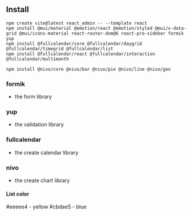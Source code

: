 ## Install
```
npm create vite@latest react_admin -- --template react
npm install @mui/material @emotion/react @emotion/styled @mui/x-data-grid @mui/icons-material react-router-dom@6 react-pro-sidebar formik yup
npm install @fullcalendar/core @fullcalendar/daygrid @fullcalendar/timegrid @fullcalendar/list 
npm install @fullcalendar/react @fullcalendar/interaction @fullcalendar/multimonth

npm install @nivo/core @nivo/bar @nivo/pie @nivo/line @nivo/geo
```

### formik
- the form library 
### yup
- the validation library
### fullcalendar
- the create calendar library
### nivo
- the create chart library


#### List color
#eeeee4 - yellow
#cbdae5 - blue 